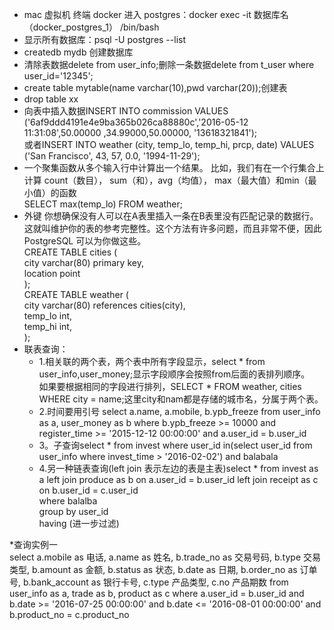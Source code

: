 * mac 虚拟机 终端 docker 进入 postgres：docker exec -it 数据库名（docker_postgres_1） /bin/bash
* 显示所有数据库：psql -U postgres --list
* createdb mydb 创建数据库
* 清除表数据delete from user_info;删除一条数据delete from t_user where user_id='12345'; 
* create table mytable(name varchar(10),pwd varchar(20));创建表
* drop table xx
*  向表中插入数据INSERT INTO commission VALUES ('6af9ddd4191e4e9ba365b026ca88880c','2016-05-12 11:31:08',50.00000 ,34.99000,50.00000, '13618321841');  <br>
   或者INSERT INTO weather (city, temp_lo, temp_hi, prcp, date) VALUES ('San Francisco', 43, 57, 0.0, '1994-11-29');
*  一个聚集函数从多个输入行中计算出一个结果。 比如，我们有在一个行集合上计算 count（数目）， sum（和），avg（均值）， max（最大值）和min（最小值）的函数 <br>  SELECT max(temp_lo) FROM weather;
* 外键 你想确保没有人可以在A表里插入一条在B表里没有匹配记录的数据行。这就叫维护你的表的参考完整性。这个方法有许多问题，而且非常不便，因此 PostgreSQL 可以为你做这些。  <br>
CREATE TABLE cities (                           <br>
        city            varchar(80) primary key,<br>
        location        point                   <br>
);												<br>
CREATE TABLE weather (							<br>
        city            varchar(80) references cities(city),	<br>
        temp_lo         int,									<br>
        temp_hi         int,									<br>
);																<br>
* 联表查询：
	* 1.相关联的两个表，两个表中所有字段显示，select * from user_info,user_money;显示字段顺序会按照from后面的表排列顺序。<br>
   如果要根据相同的字段进行排列，SELECT * FROM weather, cities WHERE city = name;这里city和nam都是存储的城市名，分属于两个表。
	* 2.时间要用引号  select a.name, a.mobile, b.ypb_freeze from user_info as a, user_money as b
    where b.ypb_freeze >= 10000 and register_time >= '2015-12-12 00:00:00' and a.user_id = b.user_id
	* 3。子查询select * from invest where user_id in(select user_id from user_info where invest_time > '2016-02-02') and balabala
	* 4.另一种链表查询(left join 表示左边的表是主表)select * from invest as a left join produce as b on a.user_id = b.user_id left join receipt as c on b.user_id = c.user_id<br>
	where balalba <br>
	group by user_id<br>
	having (进一步过滤)


*查询实例一 <br>
select a.mobile as 电话, a.name as 姓名, b.trade_no as 交易号码, b.type 交易类型, b.amount as 金额, b.status as 状态, b.date as 日期, b.order_no as 订单号, b.bank_account as 银行卡号, c.type 产品类型, c.no 产品期数 from 
user_info as a, trade as b, product as c where
a.user_id = b.user_id and b.date >= '2016-07-25 00:00:00' and b.date <= '2016-08-01 00:00:00' and
b.product_no = c.product_no

